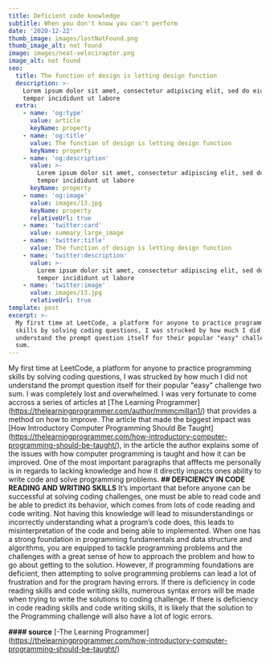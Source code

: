 ```yaml
---
title: Deficient code knowledge
subtitle: When you don't know you can't perform
date: '2020-12-22'
thumb_image: images/lostNotFound.png
thumb_image_alt: not found
image: images/neat-velociraptor.png
image_alt: not found
seo:
  title: The function of design is letting design function
  description: >-
    Lorem ipsum dolor sit amet, consectetur adipiscing elit, sed do eiusmod
    tempor incididunt ut labore
  extra:
    - name: 'og:type'
      value: article
      keyName: property
    - name: 'og:title'
      value: The function of design is letting design function
      keyName: property
    - name: 'og:description'
      value: >-
        Lorem ipsum dolor sit amet, consectetur adipiscing elit, sed do eiusmod
        tempor incididunt ut labore
      keyName: property
    - name: 'og:image'
      value: images/13.jpg
      keyName: property
      relativeUrl: true
    - name: 'twitter:card'
      value: summary_large_image
    - name: 'twitter:title'
      value: The function of design is letting design function
    - name: 'twitter:description'
      value: >-
        Lorem ipsum dolor sit amet, consectetur adipiscing elit, sed do eiusmod
        tempor incididunt ut labore
    - name: 'twitter:image'
      value: images/13.jpg
      relativeUrl: true
template: post
excerpt: >-
  My first time at LeetCode, a platform for anyone to practice programming
  skills by solving coding questions, I was strucked by how much I did not
  understand the prompt question itself for their popular "easy" challenge two
  sum.
---
```

My first time at LeetCode, a platform for anyone to practice programming skills by solving coding questions, I was strucked by how much I did not understand the prompt question itself for their popular "easy" challenge two sum. I was completely lost and overwhelmed. I was very fortunate to come accross a series of articles at \[The Learning Programmer]\(https://thelearningprogrammer.com/author/mmmcmillan1/) that provides a method on how to improve. 
The article that made the biggest impact was \[How Introductory Computer Programming Should Be Taught]\(https://thelearningprogrammer.com/how-introductory-computer-programming-should-be-taught/), in the article the author explains some of the issues with how computer programming is taught and how it can be improved. One of the most important paragraphs that afffects me personally is in regards to lacking knowledge and how it directly impacts ones ability to write code and solve programming problems.
**## DEFICIENCY IN CODE READING AND WRITING SKILLS**
It’s important that before anyone can be successful at solving coding challenges, one must be able to read code and be able to predict its behavior, which comes from lots of code reading and code writing. Not having this knowledge will lead to misunderstandings or incorrectly understanding what a program’s code does, this leads to misinterpretation of the code and being able to implemented.
When one has a strong foundation in programming fundamentals and data structure and algorithms, you are equipped to tackle programming problems and the challenges with a great sense of how to approach the problem and how to go about getting to the solution. However, if programming foundations are deficient, then attempting to solve programming problems can lead a lot of frustration and for the program having errors. If there is deficiency in code reading skills and code writing skills, numerous syntax errors will be made when trying to write the solutions to coding challenge. If there is deficiency in code reading skills and code writing skills, it is likely that the solution to the Programming challenge will also have a lot of logic errors.





**#### source**
\[-The Learning Programmer]\(https://thelearningprogrammer.com/how-introductory-computer-programming-should-be-taught/)
